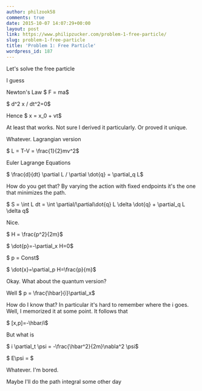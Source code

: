 ```yaml
---
author: philzook58
comments: true
date: 2015-10-07 14:07:29+00:00
layout: post
link: https://www.philipzucker.com/problem-1-free-particle/
slug: problem-1-free-particle
title: 'Problem 1: Free Particle'
wordpress_id: 187
---
```


Let's solve the free particle

I guess

Newton's Law $ F = ma$

$ d^2 x / dt^2=0$

Hence $ x = x_0 + vt$

At least that works. Not sure I derived it particularly. Or proved it unique.

Whatever. Lagrangian version

$ L = T-V = \frac{1}{2}mv^2$

Euler Lagrange Equations

$ \frac{d}{dt} \partial L / \partial \dot{q} = \partial_q L$

How do you get that? By varying the action with fixed endpoints it's the one that minimizes the path.

$ S = \int L dt = \int \partial/\partial\dot{q} L \delta \dot{q} + \partial_q L \delta q$

Nice.

$ H = \frac{p^2}{2m}$

$ \dot{p}=-\partial_x H=0$

$ p = Const$

$ \dot{x}=\partial_p H=\frac{p}{m}$

Okay. What about the quantum version?

Well $ p = \frac{\hbar}{i}\partial_x$

How do I know that? In particular it's hard to remember where the i goes. Well, I memorized it at some point. It follows that

$ [x,p]=-\hbar/i$



But what is

$ i \partial_t \psi = -\frac{\hbar^2}{2m}\nabla^2 \psi$

$ E\psi = $

Whatever. I'm bored.

Maybe I'll do the path integral some other day
